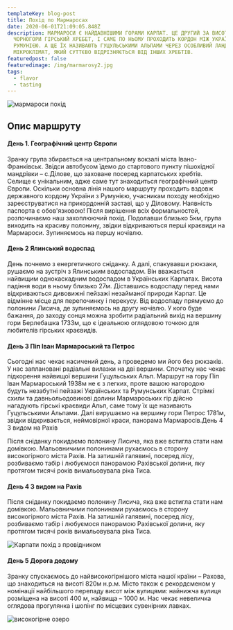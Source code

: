 ```yaml
---
templateKey: blog-post
title: Похід по Мармаросах
date: 2020-06-01T21:09:05.848Z
description: МАРМАРОСИ Є НАЙДАВНІШИМИ ГОРАМИ КАРПАТ. ЦЕ ДРУГИЙ ЗА ВИСОТОЮ ПІСЛЯ
  ЧОРНОГОРИ ГІРСЬКИЙ ХРЕБЕТ, І САМЕ ПО НЬОМУ ПРОХОДИТЬ КОРДОН МІЖ УКРАЇНОЮ ТА
  РУМУНІЄЮ. А ЩЕ ЇХ НАЗИВАЮТЬ ГУЦУЛЬСЬКИМИ АЛЬПАМИ ЧЕРЕЗ ОСОБЛИВИЙ ЛАНДШАФТ І
  МІКРОКЛІМАТ, ЯКИЙ СУТТЄВО ВІДРІЗНЯЄТЬСЯ ВІД ІНШИХ ХРЕБТІВ.
featuredpost: false
featuredimage: /img/marmarosy2.jpg
tags:
  - flavor
  - tasting
---
```

![мармароси похід](/img/marmarosy2.jpg)

## Опис маршруту

#### День 1. Географічний центр Європи

Зранку група збирається на центральному вокзалі міста Івано-Франківськ. Звідси автобусом їдемо до стартового пункту пішохідної мандрівки – с.Ділове, що заховане посеред карпатських хребтів. Селище є унікальним, адже саме тут знаходиться географічний центр Європи. Оскільки основна лінія нашого маршруту проходить вздовж державного кордону України з Румунією, учасникам походу необхідно зареєструватися на прикордонній заставі, що у Діловому. Наявність паспорта є обов'язковою! Після вирішення всіх формальностей, розпочинаємо наш захоплюючий похід. Подолавши близько 5км, група виходить на красиву полонину, звідки відкриваються перші краєвиди на Мармароси. Зупиняємось на першу ночівлю.

#### День 2 Ялинський водоспад

День почнемо з енергетичного сніданку. А далі, спакувавши рюкзаки, рушаємо на зустріч з Ялинським водоспадом. Він вважається найвищим однокаскадним водоспадом в Українських Карпатах. Висота падіння води в ньому близько 27м. Діставшись водоспаду перед нами відкриваються дивовижні пейзажі незайманої природи Карпат. Це відмінне місце для перепочинку і перекусу. Від водоспаду прямуємо до полонини Лисича, де зупиняємось на другу ночівлю. У кого буде бажання, до заходу сонця можна зробити радіальний вихід на вершину гори Берлебашка 1733м, що є ідеальною оглядовою точкою для любителів гірських краєвидів.

#### День 3 Піп Іван Мармароський та Петрос

Сьогодні нас чекає насичений день, а проведемо ми його без рюкзаків. У нас заплановані радіальні вилазки на дві вершини. Спочатку нас чекає підкорення найвищої вершини Гуцульських Альп. Маршрут на гору Піп Іван Мармароський 1938м не є з легких, проте вашою нагородою будуть незабутні пейзажі Українських та Румунських Карпат. Стрімкі схили та давньольодовикові долини Мармароських гір дійсно нагадують гірські краєвиди Альп, саме тому їх ще називають Гуцульськими Альпами. Далі вирушаємо на вершину гори Петрос 1781м, звідки відкривається, неймовірної краси, панорама Мармаросів.День 4 З видом на Рахів

Після сніданку покидаємо полонину Лисича, яка вже встигла стати нам домівкою. Мальовничими полонинами рухаємось в сторону високогірного міста Рахів. На затишній галявині, посеред лісу, розбиваємо табір і любуємося панорамою Рахівської долини, яку протягом тисячі років вимальовувала ріка Тиса.

#### День 4 З видом на Рахів

Після сніданку покидаємо полонину Лисича, яка вже встигла стати нам домівкою. Мальовничими полонинами рухаємось в сторону високогірного міста Рахів. На затишній галявині, посеред лісу, розбиваємо табір і любуємося панорамою Рахівської долини, яку протягом тисячі років вимальовувала ріка Тиса.

![Карпати похід з провідником](/img/home-top1.jpg)

#### День 5 Дорога додому

Зранку спускаємось до найвисокогірнішого міста нашої країни – Рахова, що знаходиться на висоті 820м н.р.м. Місто також є рекордсменом у номінації найбільшого перепаду висот між вулицями: найнижча вулиця розміщена на висоті 400 м, найвища – 1000 м. Нас чекає невеличка оглядова прогулянка і шопінг по місцевих сувенірних лавках.

![високогірне озеро](/img/home-top2.jpg)
